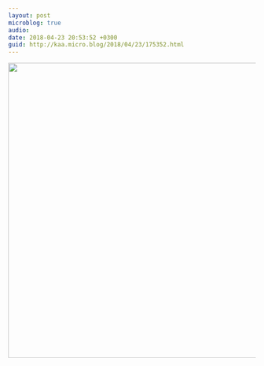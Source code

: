```yaml
---
layout: post
microblog: true
audio: 
date: 2018-04-23 20:53:52 +0300
guid: http://kaa.micro.blog/2018/04/23/175352.html
---
```



<img src="https://micro.kaa.bz/uploads/2018/28dcccbbd7.jpg" width="600" height="600" />
